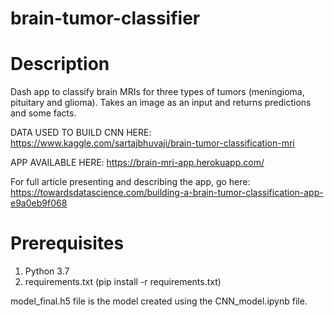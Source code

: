 # brain-tumor-classifier

# Description 

Dash app to classify brain MRIs for three types of tumors (meningioma, pituitary and glioma). Takes an image as an input and returns predictions and some facts. 

DATA USED TO BUILD CNN HERE: https://www.kaggle.com/sartajbhuvaji/brain-tumor-classification-mri

APP AVAILABLE HERE:  https://brain-mri-app.herokuapp.com/ 

For full article presenting and describing the app, go here: https://towardsdatascience.com/building-a-brain-tumor-classification-app-e9a0eb9f068

# Prerequisites

1. Python 3.7
2. requirements.txt (pip install -r requirements.txt)

model_final.h5 file is the model created using the CNN_model.ipynb file. 


